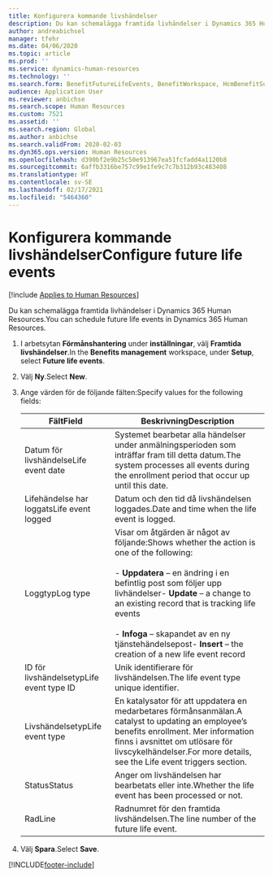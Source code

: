 ```yaml
---
title: Konfigurera kommande livshändelser
description: Du kan schemalägga framtida livhändelser i Dynamics 365 Human Resources.
author: andreabichsel
manager: tfehr
ms.date: 04/06/2020
ms.topic: article
ms.prod: ''
ms.service: dynamics-human-resources
ms.technology: ''
ms.search.form: BenefitFutureLifeEvents, BenefitWorkspace, HcmBenefitSummaryPart
audience: Application User
ms.reviewer: anbichse
ms.search.scope: Human Resources
ms.custom: 7521
ms.assetid: ''
ms.search.region: Global
ms.author: anbichse
ms.search.validFrom: 2020-02-03
ms.dyn365.ops.version: Human Resources
ms.openlocfilehash: d390bf2e9b25c50e913967ea51fcfadd4a1120b8
ms.sourcegitcommit: 6affb3316be757c99e1fe9c7c7b312b93c483408
ms.translationtype: HT
ms.contentlocale: sv-SE
ms.lasthandoff: 02/17/2021
ms.locfileid: "5464360"
---
```

# <a name="configure-future-life-events"></a><span data-ttu-id="db14c-103">Konfigurera kommande livshändelser</span><span class="sxs-lookup"><span data-stu-id="db14c-103">Configure future life events</span></span>

[!include [Applies to Human Resources](../includes/applies-to-hr.md)]

<span data-ttu-id="db14c-104">Du kan schemalägga framtida livhändelser i Dynamics 365 Human Resources.</span><span class="sxs-lookup"><span data-stu-id="db14c-104">You can schedule future life events in Dynamics 365 Human Resources.</span></span>

1. <span data-ttu-id="db14c-105">I arbetsytan **Förmånshantering** under **inställningar**, välj **Framtida livshändelser**.</span><span class="sxs-lookup"><span data-stu-id="db14c-105">In the **Benefits management** workspace, under **Setup**, select **Future life events**.</span></span>

2. <span data-ttu-id="db14c-106">Välj **Ny**.</span><span class="sxs-lookup"><span data-stu-id="db14c-106">Select **New**.</span></span>

3. <span data-ttu-id="db14c-107">Ange värden för de följande fälten:</span><span class="sxs-lookup"><span data-stu-id="db14c-107">Specify values for the following fields:</span></span>

   | <span data-ttu-id="db14c-108">Fält</span><span class="sxs-lookup"><span data-stu-id="db14c-108">Field</span></span> | <span data-ttu-id="db14c-109">Beskrivning</span><span class="sxs-lookup"><span data-stu-id="db14c-109">Description</span></span> |
   | --- | --- |
   | <span data-ttu-id="db14c-110">Datum för livshändelse</span><span class="sxs-lookup"><span data-stu-id="db14c-110">Life event date</span></span> | <span data-ttu-id="db14c-111">Systemet bearbetar alla händelser under anmälningsperioden som inträffar fram till detta datum.</span><span class="sxs-lookup"><span data-stu-id="db14c-111">The system processes all events during the enrollment period that occur up until this date.</span></span> |
   | <span data-ttu-id="db14c-112">Lifehändelse har loggats</span><span class="sxs-lookup"><span data-stu-id="db14c-112">Life event logged</span></span> | <span data-ttu-id="db14c-113">Datum och den tid då livshändelsen loggades.</span><span class="sxs-lookup"><span data-stu-id="db14c-113">Date and time when the life event is logged.</span></span> |
   | <span data-ttu-id="db14c-114">Loggtyp</span><span class="sxs-lookup"><span data-stu-id="db14c-114">Log type</span></span> | <span data-ttu-id="db14c-115">Visar om åtgärden är något av följande:</span><span class="sxs-lookup"><span data-stu-id="db14c-115">Shows whether the action is one of the following:</span></span></br></br><span data-ttu-id="db14c-116">- **Uppdatera** – en ändring i en befintlig post som följer upp livhändelser</span><span class="sxs-lookup"><span data-stu-id="db14c-116">- **Update** – a change to an existing record that is tracking life events</span></span></br></br><span data-ttu-id="db14c-117">- **Infoga** – skapandet av en ny tjänstehändelsepost</span><span class="sxs-lookup"><span data-stu-id="db14c-117">- **Insert** – the creation of a new life event record</span></span> |
   | <span data-ttu-id="db14c-118">ID för livshändelsetyp</span><span class="sxs-lookup"><span data-stu-id="db14c-118">Life event type ID</span></span> | <span data-ttu-id="db14c-119">Unik identifierare för livshändelsen.</span><span class="sxs-lookup"><span data-stu-id="db14c-119">The life event type unique identifier.</span></span> |
   | <span data-ttu-id="db14c-120">Livshändelsetyp</span><span class="sxs-lookup"><span data-stu-id="db14c-120">Life event type</span></span> | <span data-ttu-id="db14c-121">En katalysator för att uppdatera en medarbetares förmånsanmälan.</span><span class="sxs-lookup"><span data-stu-id="db14c-121">A catalyst to updating an employee’s benefits enrollment.</span></span> <span data-ttu-id="db14c-122">Mer information finns i avsnittet om utlösare för livscykelhändelser.</span><span class="sxs-lookup"><span data-stu-id="db14c-122">For more details, see the Life event triggers section.</span></span> |
   | <span data-ttu-id="db14c-123">Status</span><span class="sxs-lookup"><span data-stu-id="db14c-123">Status</span></span> | <span data-ttu-id="db14c-124">Anger om livshändelsen har bearbetats eller inte.</span><span class="sxs-lookup"><span data-stu-id="db14c-124">Whether the life event has been processed or not.</span></span> |
   | <span data-ttu-id="db14c-125">Rad</span><span class="sxs-lookup"><span data-stu-id="db14c-125">Line</span></span> | <span data-ttu-id="db14c-126">Radnumret för den framtida livshändelsen.</span><span class="sxs-lookup"><span data-stu-id="db14c-126">The line number of the future life event.</span></span> |

4. <span data-ttu-id="db14c-127">Välj **Spara**.</span><span class="sxs-lookup"><span data-stu-id="db14c-127">Select **Save**.</span></span> 


[!INCLUDE[footer-include](../includes/footer-banner.md)]